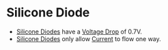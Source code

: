 # Silicone Diode
 - [Silicone Diodes](Silicone%20Diodes.md) have a [Voltage Drop](../Voltage/Voltage%20Drop.md) of 0.7V.
 - [Silicone Diodes](Silicone%20Diodes.md) only allow [Current](../Ohms%20law/Current.md) to flow one way.
